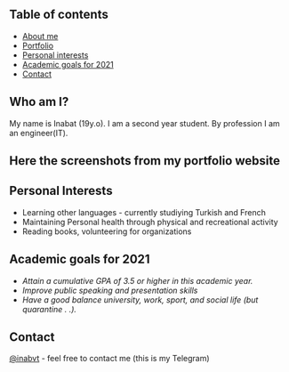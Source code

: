 ## Table of contents

-   [About me](#about-me)
-   [Portfolio](#screenshots)
-   [Personal interests](#interests)
-   [Academic goals for 2021](#inspiration)
-   [Contact](#contact)

## Who am I?

My name is Inabat (19y.o). I am a second year student. By profession I am an engineer(IT).

## Here the screenshots from my portfolio website

## Personal Interests

-   Learning other languages - currently studiying Turkish and French
-   Maintaining Personal health through physical and recreational activity
-   Reading books, volunteering for organizations

## Academic goals for 2021

-   _Attain_ _a_ _cumulative_ _GPA_ _of_ _3.5_ _or_ _higher_ _in_ _this_ _academic_ _year._
-   _Improve_ _public_ _speaking_ _and_ _presentation_ _skills_
-   _Have_ _a_ _good_ _balance_ _university,_ _work,_ _sport,_ _and_ _social_ _life_ _(but_ _quarantine . .)._

## Contact

[@inabvt](https://t.me/inabvt) - feel free to contact me (this is my Telegram)
